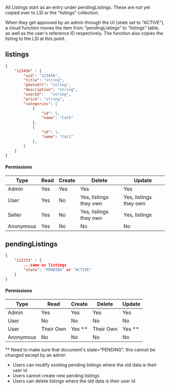 All Listings start as an entry under pendingListings.  These are not yet copied over to LSI or the “listings” collection.

When they get approved by an admin through the UI (state set to "ACTIVE"), a cloud function moves the item from “pendingListings” to “listings” table, as well as the user's reference ID respectively.  The function also copies the listing to the LSI at this point.

## listings

```json
{
	"123456" : {
		"uid": "123456",
        "title": "string",
		"photoUrl": "string",
		"description": "string",
		"userId": 	"string",
		"price": "string",
        "categories": [
            {
                "id": 5,
                "name": "Cat5"
            },
            {
                "id": 1,
                "name": "Cat1"
            },
        ]
    }
}
```

#### Permissions
Type      | Read | Create | Delete | Update
--------- | --- | --- | --- | --- 
Admin     | Yes | Yes | Yes | Yes
User      | Yes | No | Yes, listings they own |  Yes, listings they own
Seller    | Yes | No | Yes, listings they own |  Yes, listings 
Anonymous | Yes | No | No | No


## pendingListings
```json
{
    "112233" : {
        ...same as listings
        "state": "PENDING" or "ACTIVE"
    }
}
```

#### Permissions
Type      | Read | Create | Delete | Update
--------- | --- | --- | --- | --- 
Admin     | Yes | Yes | Yes | Yes
User      | No | No | No |  No
User      | Their Own | Yes ** | Their Own |  Yes **
Anonymous | No | No | No | No

**  Need to make sure that document's state=“PENDING”, this cannot be changed except by an admin

- Users can modify existing pending listings where the old data is their user id
- Users cannot create new pending listings
- Users can delete listings where the old data is their user id
